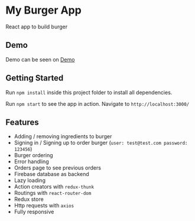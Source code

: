 # My Burger App
React app to build burger

## Demo

Demo can be seen on [Demo](https://react-burger-app-48867.firebaseapp.com/)



## Getting Started

Run `npm install` inside this project folder to install all dependencies.

Run `npm start` to see the app in action. Navigate to `http://localhost:3000/`

## Features

* Adding / removing ingredients to burger
* Signing in / Signing up to order burger (`user: test@test.com password: 123456`)
* Burger ordering
* Error handling
* Orders page to see previous orders
* Firebase database as backend
* Lazy loading
* Action creators with `redux-thunk`
* Routings with `react-router-dom`
* Redux store 
* Http requests with `axios`
* Fully responsive

